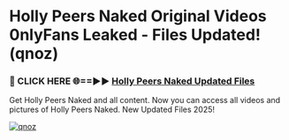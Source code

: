 # Holly Peers Naked Original Videos 0nlyFans Leaked - Files Updated! (qnoz)

<h3>🔴 CLICK HERE 🌐==►► <a href="https://tinyurl.com/up5wt9bj" rel="nofollow">Holly Peers Naked Updated Files</a></h3>

Get Holly Peers Naked and all content. Now you can access all videos and pictures of Holly Peers Naked. New Updated Files 2025!

[![qnoz](https://i.imgur.com/ABiUzMV.gif)](https://tinyurl.com/up5wt9bj)
